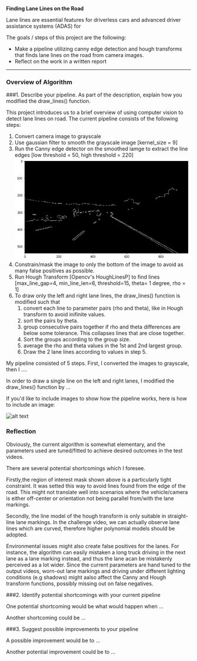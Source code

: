 **Finding Lane Lines on the Road**

Lane lines are essential features for driverless cars and advanced driver assistance systems (ADAS) for 

The goals / steps of this project are the following:
* Make a pipeline utilizing canny edge detection and hough transforms that finds lane lines on the road from camera images.
* Reflect on the work in a written report


[//]: # (Image References)

[image1]: ./examples/grayscale.jpg "Grayscale"
[edges_img]: ./writeup_images/edges.png "Edges"
[mask_img]: ./writeup_images/mask.png "Mask"
[aftermask_img]: ./writeup_images/after_mask.png "After Mask"

---

### Overview of Algorithm

###1. Describe your pipeline. As part of the description, explain how you modified the draw_lines() function.

This project introduces us to a brief overview of using computer vision to detect lane lines on road. The current pipeline consists of the following steps:

1. Convert camera image to grayscale
2. Use gaussian filter to smooth the grayscale image [kernel_size = 9]
3. Run the Canny edge detector on the smoothed iamge to extract the line edges [low threshold = 50, high threshold = 220]
![alt text][edges_img]
4. Constrain/mask the image to only the bottom of the image to avoid as many false positives as possible.
5. Run Hough Transform [Opencv's HoughLinesP] to find lines [max_line_gap=4, min_line_len=6, threshold=15, theta= 1 degree, rho = 1] 
6. To draw only the left and right lane lines, the draw_lines() function is modified such that
	1. convert each line to parameter pairs (rho and theta), like in Hough transform to avoid inifinite values.
	2. sort the pairs by theta.
	3. group consecutive pairs together if rho and theta differences are below some tolerance. This collapses lines that are close together.
	4. Sort the groups according to the group size.
	5. average the rho and theta values in the 1st and 2nd largest group.
	6. Draw the 2 lane lines according to values in step 5.

My pipeline consisted of 5 steps. First, I converted the images to grayscale, then I .... 

In order to draw a single line on the left and right lanes, I modified the draw_lines() function by ...

If you'd like to include images to show how the pipeline works, here is how to include an image: 

![alt text][image1]


### Reflection

Obviously, the current algorithm is somewhat elementary, and the parameters used are tuned/fitted to achieve desired outcomes in the test videos.

There are several potential shortcomings which I foresee.

Firstly,the region of interest mask shown above is a particularly tight constraint. It was setted this way to avoid lines found from the edge of the road. This might not translate well into scenarios where the vehicle/camera is either off-center or orientation not being parallel from/with the lane markings. 

Secondly, the line model of the hough transform is only suitable in straight-line lane markings. In the challenge video, we can actually observe lane lines which are curved, therefore higher polynomial models should be adopted.

Environmental issues might also create false positives for the lanes. For instance, the algorithm can easily mistaken a long truck driving in the next lane as a lane marking instead, and thus the lane acan be mistakenly perceived as a lot wider. Since the current parameters are hand tuned to the output videos, worn-out lane markings and driving under different lighting conditions (e.g shadows) might aalso affect the Canny and Hough transform functions, possibly missing out on false negatives.

###2. Identify potential shortcomings with your current pipeline


One potential shortcoming would be what would happen when ... 

Another shortcoming could be ...


###3. Suggest possible improvements to your pipeline

A possible improvement would be to ...

Another potential improvement could be to ...
